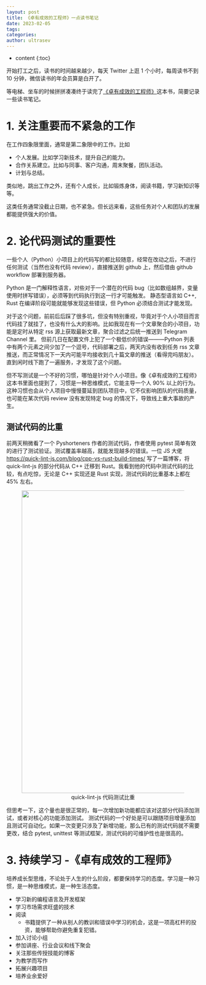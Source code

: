 ```yaml
---
layout: post
title: 《卓有成效的工程师》一点读书笔记
date: 2023-02-05
tags: 
categories: 
author: ultrasev
---
```

* content
{:toc}


开始打工之后，读书的时间越来越少，每天 Twitter 上逛 1 个小时，每周读书不到 10 分钟，微信读书的年会员算是白开了。 




等电梯、坐车的时候拼拼凑凑终于读完了[《卓有成效的工程师》](https://book.douban.com/subject/35948443/)这本书，简要记录一些读书笔记。

# 1. 关注重要而不紧急的工作

在工作四象限里面，通常是第二象限中的工作。比如
- 个人发展。比如学习新技术，提升自己的能力。
- 合作关系建立。比如与同事、客户沟通，周末聚餐，团队活动。
- 计划与总结。

类似地，跳出工作之外，还有个人成长，比如锻炼身体，阅读书籍，学习新知识等等。

这类任务通常没截止日期，也不紧急。但长远来看，这些任务对个人和团队的发展都能提供强大的价值。

# 2. 论代码测试的重要性 

一些个人（Python）小项目上的代码写的都比较随意，经常在改动之后，不进行任何测试（当然也没有代码 review），直接推送到 github 上，然后借由 github workflow 部署到服务器。

Python 是一门解释性语言，对些对于一个潜在的代码 bug（比如数组越界，变量使用时拼写错误），必须等到代码执行到这一行才可能触发。 静态型语言如 C++, Rust 在编译阶段可能就能够发现这些错误，但 Python 必须结合测试才能发现。 

对于这个问题，前前后后踩了很多坑，但没有特别重视，毕竟对于个人小项目而言代码挂了就挂了，也没有什么大的影响。比如我现在有一个文章聚合的小项目，功能是定时从特定 rss 源上获取最新文章，聚合过滤之后统一推送到 Telegram Channel 里。 但前几日在配置文件上犯了一个极低价的错误———Python 列表中有两个元素之间少加了一个逗号，代码部署之后，两天内没有收到任务 rss 文章推送，而正常情况下一天内可能平均接收到几十篇文章的推送（看得完吗朋友）。直到闲时线下跑了一遍服务，才发现了这个问题。

但不写测试是一个不好的习惯，哪怕是针对个人小项目。像《卓有成效的工程师》这本书里面也提到了，习惯是一种思维模式，它能主导一个人 90% 以上的行为。这种习惯也会从个人项目中慢慢蔓延到团队项目中，它不仅影响团队的代码质量，也可能在某次代码 review 没有发现特定 bug 的情况下，导致线上重大事故的产生。

## 测试代码的比重
前两天稍微看了一个 Pyshorteners 作者的测试代码，作者使用 pytest 简单有效的进行了测试验证。测试覆盖率越高，就能发现越多的错误。一位 JS 大佬 https://quick-lint-js.com/blog/cpp-vs-rust-build-times/ 写了一篇博客，将 quick-lint-js 的部分代码从 C++ 迁移到 Rust。我看到他的代码中测试代码的比较，有点吃惊，无论是 C++ 实现还是 Rust 实现，测试代码的比重基本上都在 45% 左右。 

<!-- https://image.ddot.cc/202312/test_is_important_20231222_1158.png -->
<figure style="text-align: center;">
    <img src="https://dlj.one/laabsk" width="789pt"> 
    <figcaption style="text-align:center"> quick-lint-js 代码测试比重 </figcaption>
</figure>

但思考一下，这个量也是很正常的，每一次增加新功能都应该对这部分代码添加测试，或者对核心的功能添加测试。 测试代码的一个好处是可以跟随项目增量添加且测试可自动化。如果一次变更只涉及了新增功能，那么已有的测试代码就不需要更改，结合 pytest, unittest 等测试框架，测试代码的可维护性也是很高的。

# 3. 持续学习 -《卓有成效的工程师》
培养成长型思维，不论处于人生的什么阶段，都要保持学习的态度。学习是一种习惯，是一种思维模式，是一种生活态度。

- 学习新的编程语言及开发框架
- 学习市场需求旺盛的技术 
- 阅读
  - 书籍提供了一种从别人的教训和错误中学习的机会，这是一项高杠杆的投资，能够帮助你避免重复犯错。
- 加入讨论小组
- 参加讲座、行业会议和线下聚会
- 关注那些传授技能的博客 
- 为教学而写作
- 拓展兴趣项目 
- 培养业余爱好 
  
